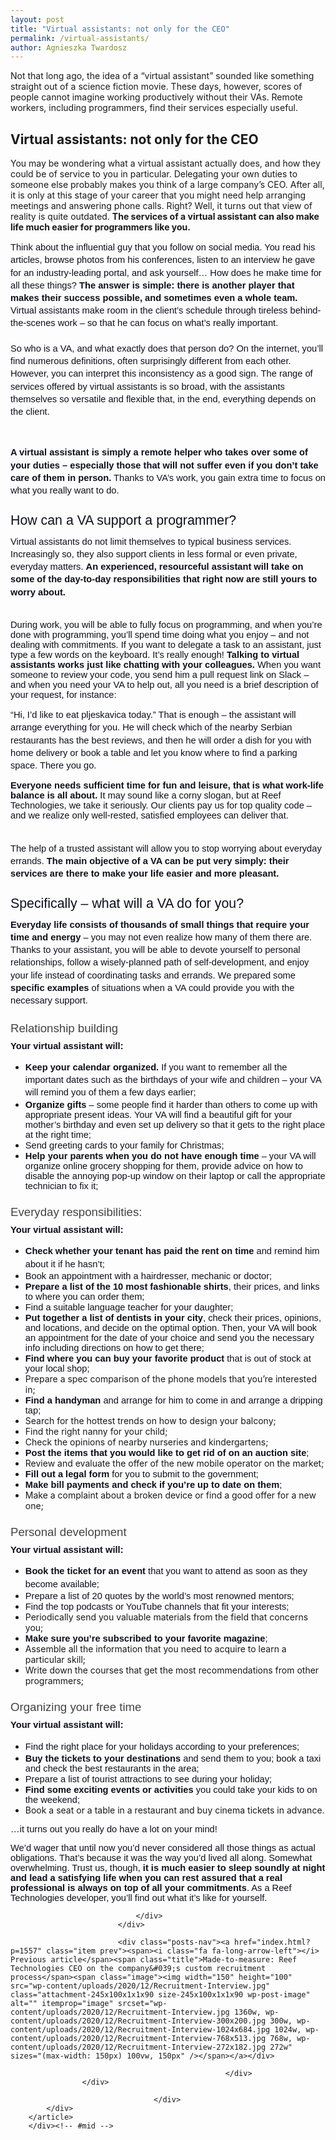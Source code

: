 ```yaml
---
layout: post
title: "Virtual assistants: not only for the CEO"
permalink: /virtual-assistants/
author: Agnieszka Twardosz
---
```


Not that long ago, the idea of a &#8220;virtual assistant&#8221; sounded like something straight out of a science fiction movie. These days, however, scores of people cannot imagine working productively without their VAs. Remote workers, including programmers, find their services especially useful.

## Virtual assistants: not only for the CEO

You may be wondering what a virtual assistant actually does, and how they could be of service to you in particular. Delegating your own duties to someone else probably makes you think of a large company&#8217;s CEO. After all, it is only at this stage of your career that you might need help arranging meetings and answering phone calls. Right? Well, it turns out that view of reality is quite outdated. **The services of a virtual assistant can also make life much easier for programmers like you.**

<p dir="ltr" style="line-height: 1.38; margin-top: 0pt; margin-bottom: 0pt;"><span style="font-size: 11pt; font-family: Arial; color: #0e101a; background-color: transparent; font-weight: 400; font-style: normal; font-variant: normal; text-decoration: none; vertical-align: baseline; white-space: pre-wrap;">Think about the influential guy that you follow on social media. You read his articles, browse photos from his conferences, listen to an interview he gave for an industry-leading portal, and ask yourself&#8230; How does he make time for all these things? </span><span style="font-size: 11pt; font-family: Arial; color: #0e101a; background-color: transparent; font-weight: bold; font-style: normal; font-variant: normal; text-decoration: none; vertical-align: baseline; white-space: pre-wrap;">The answer is simple: there is another player that makes their success possible, and sometimes even a whole team.</span><span style="font-size: 11pt; font-family: Arial; color: #0e101a; background-color: transparent; font-weight: 400; font-style: normal; font-variant: normal; text-decoration: none; vertical-align: baseline; white-space: pre-wrap;"> Virtual assistants make room in the client&#8217;s schedule through tireless behind-the-scenes work – so that he can focus on what&#8217;s really important.</span></p>
<p dir="ltr" style="line-height: 1.38; margin-top: 0pt; margin-bottom: 0pt;"><span style="font-size: 11pt; font-family: Arial; color: #0e101a; background-color: transparent; font-weight: 400; font-style: normal; font-variant: normal; text-decoration: none; vertical-align: baseline; white-space: pre-wrap;">&nbsp;</span></p>
<p dir="ltr" style="line-height: 1.38; margin-top: 0pt; margin-bottom: 0pt;"><span style="font-size: 11pt; font-family: Arial; color: #0e101a; background-color: transparent; font-weight: 400; font-style: normal; font-variant: normal; text-decoration: none; vertical-align: baseline; white-space: pre-wrap;">So who is a VA, and what exactly does that person do? On the internet, you&#8217;ll find numerous definitions, often surprisingly different from each other. However, you can interpret this inconsistency as a good sign. The range of services offered by virtual assistants is so broad, with the assistants themselves so versatile and flexible that, in the end, everything depends on the client.</span></p>
<p><b style="font-weight: normal;">&nbsp;</b></p>
<p dir="ltr" style="line-height: 1.38; margin-top: 0pt; margin-bottom: 0pt;"><span style="font-size: 11pt; font-family: Arial; color: #0e101a; background-color: transparent; font-weight: bold; font-style: normal; font-variant: normal; text-decoration: none; vertical-align: baseline; white-space: pre-wrap;">A virtual assistant is simply a remote helper who takes over some of your duties &#8211; especially those that will not suffer even if you don&#8217;t take care of them in person.</span><span style="font-size: 11pt; font-family: Arial; color: #0e101a; background-color: transparent; font-weight: 400; font-style: normal; font-variant: normal; text-decoration: none; vertical-align: baseline; white-space: pre-wrap;"> Thanks to VA&#8217;s work, you gain extra time to focus on what you really want to do.</span></p>
<h2 dir="ltr" style="line-height: 1.38; margin-top: 18pt; margin-bottom: 6pt;"><span style="font-size: 16pt; font-family: Arial; color: #0e101a; background-color: transparent; font-weight: 400; font-style: normal; font-variant: normal; text-decoration: none; vertical-align: baseline; white-space: pre-wrap;">How can a VA support a programmer?</span></h2>
<p dir="ltr" style="line-height: 1.38; margin-top: 0pt; margin-bottom: 0pt;"><span style="font-size: 11pt; font-family: Arial; color: #0e101a; background-color: transparent; font-weight: 400; font-style: normal; font-variant: normal; text-decoration: none; vertical-align: baseline; white-space: pre-wrap;">Virtual assistants do not limit themselves to typical business services. Increasingly so, they also support clients in less formal or even private, everyday matters. </span><span style="font-size: 11pt; font-family: Arial; color: #0e101a; background-color: transparent; font-weight: bold; font-style: normal; font-variant: normal; text-decoration: none; vertical-align: baseline; white-space: pre-wrap;">An experienced, resourceful assistant will take on some of the day-to-day responsibilities that right now are still yours to worry about.</span></p>
<p dir="ltr" style="line-height: 1.38; margin-top: 0pt; margin-bottom: 0pt;"><span style="font-size: 11pt; font-family: Arial; color: #0e101a; background-color: transparent; font-weight: 400; font-style: normal; font-variant: normal; text-decoration: none; vertical-align: baseline; white-space: pre-wrap;">&nbsp;</span></p>
<p><span style="font-size: 11pt; font-family: Arial; color: #0e101a; background-color: transparent; font-variant-numeric: normal; font-variant-east-asian: normal; vertical-align: baseline; white-space: pre-wrap;">During work, you will be able to fully focus on programming, and when you&#8217;re done with programming, you&#8217;ll spend time doing what you enjoy &#8211; and not dealing with commitments. If you want to delegate a task to an assistant, just type a few words on the keyboard. It&#8217;s really enough! </span><span style="font-size: 11pt; font-family: Arial; color: #0e101a; background-color: transparent; font-weight: bold; font-variant-numeric: normal; font-variant-east-asian: normal; vertical-align: baseline; white-space: pre-wrap;">Talking to virtual assistants works just like chatting with your colleagues.</span><span style="font-size: 11pt; font-family: Arial; color: #0e101a; background-color: transparent; font-variant-numeric: normal; font-variant-east-asian: normal; vertical-align: baseline; white-space: pre-wrap;"> When you want someone to review your code, you send him a pull request link on Slack &#8211; and when you need your VA to help out, all you need is a brief description of your request, for instance: </span></p>
<p dir="ltr" style="line-height: 1.38; margin-top: 0pt; margin-bottom: 0pt;"><span style="font-size: 11pt; font-family: Arial; color: #0e101a; background-color: transparent; font-weight: 400; font-style: normal; font-variant: normal; text-decoration: none; vertical-align: baseline; white-space: pre-wrap;">&#8220;Hi, I&#8217;d like to eat pljeskavica today.&#8221; That is enough &#8211; the assistant will arrange everything for you. He will check which of the nearby Serbian restaurants has the best reviews, and then he will order a dish for you with home delivery or book a table and let you know where to find a parking space. There you go.&nbsp;</span></p>
<p><span style="background-color: transparent; word-spacing: normal; font-size: 11pt; font-family: Arial; color: #0e101a; font-weight: bold; font-variant-numeric: normal; font-variant-east-asian: normal; vertical-align: baseline; white-space: pre-wrap;">Everyone needs sufficient time for fun and leisure, that is what work-life balance is all about.</span><span style="background-color: transparent; word-spacing: normal; font-size: 11pt; font-family: Arial; color: #0e101a; font-variant-numeric: normal; font-variant-east-asian: normal; vertical-align: baseline; white-space: pre-wrap;"> It may sound like a corny slogan, but at Reef Technologies, we take it seriously. Our clients pay us for top quality code &#8211; and we realize only well-rested, satisfied employees can deliver that.</span></p>
<p dir="ltr" style="line-height: 1.38; margin-top: 0pt; margin-bottom: 0pt;"><span style="font-size: 11pt; font-family: Arial; color: #0e101a; background-color: transparent; font-weight: 400; font-style: normal; font-variant: normal; text-decoration: none; vertical-align: baseline; white-space: pre-wrap;">&nbsp;</span></p>
<p dir="ltr" style="line-height: 1.38; margin-top: 0pt; margin-bottom: 0pt;"><span style="font-size: 11pt; font-family: Arial; color: #0e101a; background-color: transparent; font-weight: 400; font-style: normal; font-variant: normal; text-decoration: none; vertical-align: baseline; white-space: pre-wrap;">The help of a trusted assistant will allow you to stop worrying about everyday errands. </span><span style="font-size: 11pt; font-family: Arial; color: #0e101a; background-color: transparent; font-weight: bold; font-style: normal; font-variant: normal; text-decoration: none; vertical-align: baseline; white-space: pre-wrap;">The main objective of a VA can be put very simply: their services are there to make your life easier and more pleasant.</span></p>
<h2 dir="ltr" style="line-height: 1.38; margin-top: 18pt; margin-bottom: 6pt;"><span style="font-size: 16pt; font-family: Arial; color: #0e101a; background-color: transparent; font-weight: 400; font-style: normal; font-variant: normal; text-decoration: none; vertical-align: baseline; white-space: pre-wrap;">Specifically – what will a VA do for you?</span></h2>
<p dir="ltr" style="line-height: 1.38; margin-top: 0pt; margin-bottom: 0pt;"><span style="font-size: 11pt; font-family: Arial; color: #0e101a; background-color: transparent; font-weight: bold; font-style: normal; font-variant: normal; text-decoration: none; vertical-align: baseline; white-space: pre-wrap;">Everyday life consists of thousands of small things that require your time and energy</span><span style="font-size: 11pt; font-family: Arial; color: #0e101a; background-color: transparent; font-weight: 400; font-style: normal; font-variant: normal; text-decoration: none; vertical-align: baseline; white-space: pre-wrap;"> &#8211; you may not even realize how many of them there are. Thanks to your assistant, you will be able to devote yourself to personal relationships, follow a wisely-planned path of self-development, and enjoy your life instead of coordinating tasks and errands. We prepared some </span><span style="font-size: 11pt; font-family: Arial; color: #0e101a; background-color: transparent; font-weight: bold; font-style: normal; font-variant: normal; text-decoration: none; vertical-align: baseline; white-space: pre-wrap;">specific examples</span><span style="font-size: 11pt; font-family: Arial; color: #0e101a; background-color: transparent; font-weight: 400; font-style: normal; font-variant: normal; text-decoration: none; vertical-align: baseline; white-space: pre-wrap;"> of situations when a VA could provide you with the necessary support.</span></p>
<h3 dir="ltr" style="line-height: 1.38; margin-top: 16pt; margin-bottom: 4pt;"><span style="font-size: 13.999999999999998pt; font-family: Arial; color: #434343; background-color: transparent; font-weight: 400; font-style: normal; font-variant: normal; text-decoration: none; vertical-align: baseline; white-space: pre-wrap;">Relationship building</span></h3>
<p dir="ltr" style="line-height: 1.38; margin-top: 0pt; margin-bottom: 0pt;"><span style="font-size: 11pt; font-family: Arial; color: #0e101a; background-color: transparent; font-weight: bold; font-style: normal; font-variant: normal; text-decoration: none; vertical-align: baseline; white-space: pre-wrap;">Your virtual assistant will:</span></p>
<ul>
<li dir="ltr" style="line-height: 1.38;"><span style="font-size: 11pt; font-family: Arial; color: #0e101a; background-color: transparent; font-weight: bold; font-style: normal; font-variant: normal; text-decoration: none; vertical-align: baseline; white-space: pre-wrap;">Keep your calendar organized.</span><span style="font-size: 11pt; font-family: Arial; color: #0e101a; background-color: transparent; font-weight: 400; font-style: normal; font-variant: normal; text-decoration: none; vertical-align: baseline; white-space: pre-wrap;"> If you want to remember all the important dates such as the birthdays of your wife and children &#8211; your VA will remind you of them a few days earlier;</span></li>
<li dir="ltr"><span style="font-size: 11pt; font-family: Arial; color: #0e101a; background-color: transparent; font-weight: bold; font-style: normal; font-variant: normal; text-decoration: none; vertical-align: baseline; white-space: pre-wrap;">Organize gifts</span><span style="font-size: 11pt; font-family: Arial; color: #0e101a; background-color: transparent; font-weight: 400; font-style: normal; font-variant: normal; text-decoration: none; vertical-align: baseline; white-space: pre-wrap;"> &#8211; some people find it harder than others to come up with appropriate present ideas. Your VA will find a beautiful gift for your mother&#8217;s birthday and even set up delivery so that it gets to the right place at the right time;</span></li>
<li dir="ltr"><span style="background-color: transparent; color: #0e101a; font-family: Arial; font-size: 11pt; white-space: pre-wrap;">Send greeting cards to your family for Christmas;</span></li>
<li dir="ltr"><span style="font-size: 11pt; font-family: Arial; color: #0e101a; background-color: transparent; font-weight: bold; font-style: normal; font-variant: normal; text-decoration: none; vertical-align: baseline; white-space: pre-wrap;">Help your parents when you do not have enough time</span><span style="font-size: 11pt; font-family: Arial; color: #0e101a; background-color: transparent; font-weight: 400; font-style: normal; font-variant: normal; text-decoration: none; vertical-align: baseline; white-space: pre-wrap;"> &#8211; your VA will organize online grocery shopping for them, provide advice on how to disable the annoying pop-up window on their laptop or call the appropriate technician to fix it;</span></li>
</ul>
<h3 dir="ltr" style="line-height: 1.38; margin-top: 16pt; margin-bottom: 4pt;"><span style="font-size: 13.999999999999998pt; font-family: Arial; color: #434343; background-color: transparent; font-weight: 400; font-style: normal; font-variant: normal; text-decoration: none; vertical-align: baseline; white-space: pre-wrap;">Everyday responsibilities:</span></h3>
<p dir="ltr" style="line-height: 1.38; margin-top: 0pt; margin-bottom: 0pt;"><span style="font-size: 11pt; font-family: Arial; color: #0e101a; background-color: transparent; font-weight: bold; font-style: normal; font-variant: normal; text-decoration: none; vertical-align: baseline; white-space: pre-wrap;">Your virtual assistant will:</span></p>
<ul>
<li dir="ltr" style="line-height: 1.38;"><span style="font-size: 11pt; font-family: Arial; color: #0e101a; background-color: transparent; font-weight: bold; font-style: normal; font-variant: normal; text-decoration: none; vertical-align: baseline; white-space: pre-wrap;">Check whether your tenant has paid the rent on time</span><span style="font-size: 11pt; font-family: Arial; color: #0e101a; background-color: transparent; font-weight: 400; font-style: normal; font-variant: normal; text-decoration: none; vertical-align: baseline; white-space: pre-wrap;"> and remind him about it if he hasn&#8217;t;</span></li>
<li dir="ltr"><span style="background-color: transparent; color: #0e101a; font-family: Arial; font-size: 11pt; white-space: pre-wrap;">Book an appointment with a hairdresser, mechanic or doctor;</span></li>
<li dir="ltr"><span style="font-size: 11pt; font-family: Arial; color: #0e101a; background-color: transparent; font-weight: bold; font-style: normal; font-variant: normal; text-decoration: none; vertical-align: baseline; white-space: pre-wrap;">Prepare a list of the 10 most fashionable shirts</span><span style="font-size: 11pt; font-family: Arial; color: #0e101a; background-color: transparent; font-weight: 400; font-style: normal; font-variant: normal; text-decoration: none; vertical-align: baseline; white-space: pre-wrap;">, their prices, and links to where you can order them;</span></li>
<li dir="ltr"><span style="background-color: transparent; color: #0e101a; font-family: Arial; font-size: 11pt; white-space: pre-wrap;">Find a suitable language teacher for your daughter;</span></li>
<li dir="ltr"><span style="font-size: 11pt; font-family: Arial; color: #0e101a; background-color: transparent; font-weight: bold; font-style: normal; font-variant: normal; text-decoration: none; vertical-align: baseline; white-space: pre-wrap;">Put together a list of dentists in your city</span><span style="font-size: 11pt; font-family: Arial; color: #0e101a; background-color: transparent; font-weight: 400; font-style: normal; font-variant: normal; text-decoration: none; vertical-align: baseline; white-space: pre-wrap;">, check their prices, opinions, and locations, and decide on the optimal option. Then, your VA will book an appointment for the date of your choice and send you the necessary info including directions on how to get there;</span></li>
<li dir="ltr"><span style="font-size: 11pt; font-family: Arial; color: #0e101a; background-color: transparent; font-weight: bold; font-style: normal; font-variant: normal; text-decoration: none; vertical-align: baseline; white-space: pre-wrap;">Find where you can buy your favorite product </span><span style="font-size: 11pt; font-family: Arial; color: #0e101a; background-color: transparent; font-weight: 400; font-style: normal; font-variant: normal; text-decoration: none; vertical-align: baseline; white-space: pre-wrap;">that is out of stock at your local shop;</span></li>
<li dir="ltr">Prepare a spec comparison of the phone models that you&#8217;re interested in;</li>
<li dir="ltr"><span style="font-size: 11pt; font-family: Arial; color: #0e101a; background-color: transparent; font-weight: bold; font-style: normal; font-variant: normal; text-decoration: none; vertical-align: baseline; white-space: pre-wrap;">Find a handyman</span><span style="font-size: 11pt; font-family: Arial; color: #0e101a; background-color: transparent; font-weight: 400; font-style: normal; font-variant: normal; text-decoration: none; vertical-align: baseline; white-space: pre-wrap;"> and arrange for him to come in and arrange a dripping tap;</span></li>
<li dir="ltr">Search for the hottest trends on how to design your balcony;</li>
<li dir="ltr">Find the right nanny for your child;</li>
<li dir="ltr">Check the opinions of nearby nurseries and kindergartens;</li>
<li dir="ltr"><span style="font-size: 11pt; font-family: Arial; color: #0e101a; background-color: transparent; font-weight: bold; font-style: normal; font-variant: normal; text-decoration: none; vertical-align: baseline; white-space: pre-wrap;">Post the items that you would like to get rid of on an auction site</span><span style="font-size: 11pt; font-family: Arial; color: #0e101a; background-color: transparent; font-weight: 400; font-style: normal; font-variant: normal; text-decoration: none; vertical-align: baseline; white-space: pre-wrap;">;</span></li>
<li dir="ltr">Review and evaluate the offer of the new mobile operator on the market;</li>
<li dir="ltr"><span style="font-size: 11pt; font-family: Arial; color: #0e101a; background-color: transparent; font-weight: bold; font-style: normal; font-variant: normal; text-decoration: none; vertical-align: baseline; white-space: pre-wrap;">Fill out a legal form</span><span style="font-size: 11pt; font-family: Arial; color: #0e101a; background-color: transparent; font-weight: 400; font-style: normal; font-variant: normal; text-decoration: none; vertical-align: baseline; white-space: pre-wrap;"> for you to submit to the government;</span></li>
<li dir="ltr"><span style="font-size: 11pt; font-family: Arial; color: #0e101a; background-color: transparent; font-weight: 400; font-style: normal; font-variant: normal; text-decoration: none; vertical-align: baseline; white-space: pre-wrap;"><strong>M</strong></span><span style="font-size: 11pt; font-family: Arial; color: #0e101a; background-color: transparent; font-weight: bold; font-style: normal; font-variant: normal; text-decoration: none; vertical-align: baseline; white-space: pre-wrap;">ake bill payments and check if you&#8217;re up to date on them</span><span style="font-size: 11pt; font-family: Arial; color: #0e101a; background-color: transparent; font-weight: 400; font-style: normal; font-variant: normal; text-decoration: none; vertical-align: baseline; white-space: pre-wrap;">;</span></li>
<li dir="ltr">Make a complaint about a broken device or find a good offer for a new one;</li>
</ul>
<h3 dir="ltr" style="line-height: 1.38; margin-top: 16pt; margin-bottom: 4pt;"><span style="font-size: 13.999999999999998pt; font-family: Arial; color: #434343; background-color: transparent; font-weight: 400; font-style: normal; font-variant: normal; text-decoration: none; vertical-align: baseline; white-space: pre-wrap;">Personal development</span></h3>
<p dir="ltr" style="line-height: 1.38; margin-top: 0pt; margin-bottom: 0pt;"><span style="font-size: 11pt; font-family: Arial; color: #0e101a; background-color: transparent; font-weight: bold; font-style: normal; font-variant: normal; text-decoration: none; vertical-align: baseline; white-space: pre-wrap;">Your virtual assistant will:</span></p>
<ul>
<li dir="ltr" style="line-height: 1.38;"><span style="font-size: 11pt; font-family: Arial; color: #0e101a; background-color: transparent; font-weight: bold; font-style: normal; font-variant: normal; text-decoration: none; vertical-align: baseline; white-space: pre-wrap;">Book the ticket for an event</span><span style="font-size: 11pt; font-family: Arial; color: #0e101a; background-color: transparent; font-weight: 400; font-style: normal; font-variant: normal; text-decoration: none; vertical-align: baseline; white-space: pre-wrap;"> that you want to attend as soon as they become available;</span></li>
<li dir="ltr"><span style="background-color: transparent; color: #0e101a; font-family: Arial; font-size: 11pt; white-space: pre-wrap;">Prepare a list of 20 quotes by the world&#8217;s most renowned mentors;</span></li>
<li dir="ltr"><span style="background-color: transparent; color: #0e101a; font-family: Arial; font-size: 11pt; white-space: pre-wrap;">Find the top podcasts or YouTube channels that fit your interests;</span></li>
<li dir="ltr">Periodically send you valuable materials from the field that concerns you;</li>
<li dir="ltr"><span style="font-size: 11pt; font-family: Arial; color: #0e101a; background-color: transparent; font-weight: bold; font-style: normal; font-variant: normal; text-decoration: none; vertical-align: baseline; white-space: pre-wrap;">Make sure you&#8217;re subscribed to your favorite magazine</span><span style="font-size: 11pt; font-family: Arial; color: #0e101a; background-color: transparent; font-weight: 400; font-style: normal; font-variant: normal; text-decoration: none; vertical-align: baseline; white-space: pre-wrap;">;</span></li>
<li dir="ltr">Assemble all the information that you need to acquire to learn a particular skill;</li>
<li dir="ltr">Write down the courses that get the most recommendations from other programmers;</li>
</ul>
<h3 dir="ltr" style="line-height: 1.38; margin-top: 16pt; margin-bottom: 4pt;"><span style="font-size: 13.999999999999998pt; font-family: Arial; color: #434343; background-color: transparent; font-weight: 400; font-style: normal; font-variant: normal; text-decoration: none; vertical-align: baseline; white-space: pre-wrap;">Organizing your free time</span></h3>
<p dir="ltr" style="line-height: 1.38; margin-top: 0pt; margin-bottom: 0pt;"><span style="font-size: 11pt; font-family: Arial; color: #0e101a; background-color: transparent; font-weight: bold; font-style: normal; font-variant: normal; text-decoration: none; vertical-align: baseline; white-space: pre-wrap;">Your virtual assistant will:</span></p>
<ul>
<li dir="ltr" style="line-height: 1.38;"><span style="font-size: 11pt; font-family: Arial; color: #0e101a; background-color: transparent; font-weight: 400; font-style: normal; font-variant: normal; text-decoration: none; vertical-align: baseline; white-space: pre-wrap;">Find the right place for your holidays according to your preferences;</span></li>
<li dir="ltr"><span style="font-size: 11pt; font-family: Arial; color: #0e101a; background-color: transparent; font-weight: bold; font-style: normal; font-variant: normal; text-decoration: none; vertical-align: baseline; white-space: pre-wrap;">Buy the tickets to your destinations</span><span style="font-size: 11pt; font-family: Arial; color: #0e101a; background-color: transparent; font-weight: 400; font-style: normal; font-variant: normal; text-decoration: none; vertical-align: baseline; white-space: pre-wrap;"> and send them to you; book a taxi and check the best restaurants in the area;</span></li>
<li dir="ltr"><span style="background-color: transparent; color: #0e101a; font-family: Arial; font-size: 11pt; white-space: pre-wrap;">Prepare a list of tourist attractions to see during your holiday;</span></li>
<li dir="ltr"><span style="font-size: 11pt; font-family: Arial; color: #0e101a; background-color: transparent; font-weight: bold; font-style: normal; font-variant: normal; text-decoration: none; vertical-align: baseline; white-space: pre-wrap;">Find some exciting events or activities</span><span style="font-size: 11pt; font-family: Arial; color: #0e101a; background-color: transparent; font-weight: 400; font-style: normal; font-variant: normal; text-decoration: none; vertical-align: baseline; white-space: pre-wrap;"> you could take your kids to on the weekend;</span></li>
<li dir="ltr">Book a seat or a table in a restaurant and buy cinema tickets in advance.</li>
</ul>
<p><span style="background-color: transparent; color: #0e101a; font-family: Arial; font-size: 11pt; white-space: pre-wrap; word-spacing: normal;">&#8230;it turns out you really do have a lot on your mind!</span></p>
<p><span style="background-color: transparent; word-spacing: normal; font-size: 11pt; font-family: Arial; color: #0e101a; font-variant-numeric: normal; font-variant-east-asian: normal; vertical-align: baseline; white-space: pre-wrap;">We&#8217;d wager that until now you&#8217;d never considered all those things as actual obligations. That&#8217;s because it was the way you’d lived all along. Somewhat overwhelming. Trust us, though,</span><span style="background-color: transparent; word-spacing: normal; font-size: 11pt; font-family: Arial; color: #0e101a; font-weight: bold; font-variant-numeric: normal; font-variant-east-asian: normal; vertical-align: baseline; white-space: pre-wrap;"> it is much easier to sleep soundly at night and lead a satisfying life when you can rest assured that a real professional is always on top of all your commitments</span><span style="background-color: transparent; word-spacing: normal; font-size: 11pt; font-family: Arial; color: #0e101a; font-variant-numeric: normal; font-variant-east-asian: normal; vertical-align: baseline; white-space: pre-wrap;">. As a Reef Technologies developer, you&#8217;ll find out what it&#8217;s like for yourself.</span></p>
<p></p></div>
				</div>
				</div>
						</div>
					</div>
		</div>
								</div>
					</div>
		</section>
						</div>
						</div>
					</div>
		                                    <div class="clear"></div>

                                </div>
                            </div>

                            <div class="posts-nav"><a href="index.html?p=1557" class="item prev"><span><i class="fa fa-long-arrow-left"></i> Previous article</span><span class="title">Made-to-measure: Reef Technologies CEO on the company&#039;s custom recruitment process</span><span class="image"><img width="150" height="100" src="wp-content/uploads/2020/12/Recruitment-Interview.jpg" class="attachment-245x100x1x1x90 size-245x100x1x1x90 wp-post-image" alt="" itemprop="image" srcset="wp-content/uploads/2020/12/Recruitment-Interview.jpg 1360w, wp-content/uploads/2020/12/Recruitment-Interview-300x200.jpg 300w, wp-content/uploads/2020/12/Recruitment-Interview-1024x684.jpg 1024w, wp-content/uploads/2020/12/Recruitment-Interview-768x513.jpg 768w, wp-content/uploads/2020/12/Recruitment-Interview-272x182.jpg 272w" sizes="(max-width: 150px) 100vw, 150px" /></span></a></div>

                                                    </div>
                    </div>

                                    </div>
            </div>
        </article>
    	</div><!-- #mid -->
